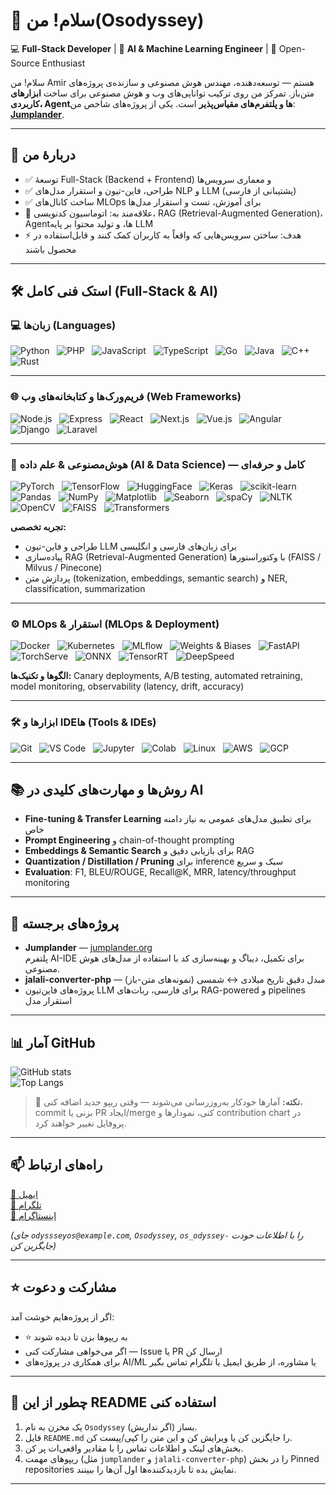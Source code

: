 # 👋 سلام! من(Osodyssey)

💻 **Full-Stack Developer** | 🤖 **AI & Machine Learning Engineer** | 🚀 Open-Source Enthusiast

سلام! من Amir هستم — توسعه‌دهنده، مهندس هوش مصنوعی و سازنده‌ی پروژه‌های متن‌باز. تمرکز من روی ترکیب توانایی‌های وب و هوش مصنوعی برای ساخت **ابزارهای کاربردی، Agentها و پلتفرم‌های مقیاس‌پذیر** است. یکی از پروژه‌های شاخص من: **[Jumplander](https://jumplander.org)**.

---

## 🔭 دربارهٔ من
- ✅ توسعهٔ Full-Stack (Backend + Frontend) و معماری سرویس‌ها  
- ✅ طراحی، فاین-تیون و استقرار مدل‌های NLP و LLM (پشتیبانی از فارسی)  
- ✅ ساخت کانال‌های MLOps برای آموزش، تست و استقرار مدل‌ها  
- 🎯 علاقه‌مند به: اتوماسیون کدنویسی، RAG (Retrieval-Augmented Generation)، Agentها، و تولید محتوا بر پایه LLM  
- ⚡ هدف: ساختن سرویس‌هایی که واقعاً به کاربران کمک کنند و قابل‌استفاده در محصول باشند

---

## 🛠️ استک فنی کامل (Full-Stack & AI)

### 💻 زبان‌ها (Languages)
![Python](https://img.shields.io/badge/Python-3776AB?logo=python&logoColor=fff) &nbsp;
![PHP](https://img.shields.io/badge/PHP-777BB4?logo=php&logoColor=fff) &nbsp;
![JavaScript](https://img.shields.io/badge/JavaScript-F7DF1E?logo=javascript&logoColor=000) &nbsp;
![TypeScript](https://img.shields.io/badge/TypeScript-3178C6?logo=typescript&logoColor=fff) &nbsp;
![Go](https://img.shields.io/badge/Go-00ADD8?logo=go&logoColor=fff) &nbsp;
![Java](https://img.shields.io/badge/Java-007396?logo=java&logoColor=fff) &nbsp;
![C++](https://img.shields.io/badge/C%2B%2B-00599C?logo=c%2B%2B&logoColor=fff) &nbsp;
![Rust](https://img.shields.io/badge/Rust-000000?logo=rust&logoColor=fff)

---

### 🌐 فریم‌ورک‌ها و کتابخانه‌های وب (Web Frameworks)
![Node.js](https://img.shields.io/badge/Node.js-339933?logo=node.js&logoColor=fff) &nbsp;
![Express](https://img.shields.io/badge/Express-000000?logo=express&logoColor=fff) &nbsp;
![React](https://img.shields.io/badge/React-61DAFB?logo=react&logoColor=000) &nbsp;
![Next.js](https://img.shields.io/badge/Next.js-000000?logo=next.js&logoColor=fff) &nbsp;
![Vue.js](https://img.shields.io/badge/Vue.js-4FC08D?logo=vue.js&logoColor=fff) &nbsp;
![Angular](https://img.shields.io/badge/Angular-DD0031?logo=angular&logoColor=fff) &nbsp;
![Django](https://img.shields.io/badge/Django-092E20?logo=django&logoColor=fff) &nbsp;
![Laravel](https://img.shields.io/badge/Laravel-FF2D20?logo=laravel&logoColor=fff)

---

### 🤖 هوش‌مصنوعی & علم داده (AI & Data Science) — کامل و حرفه‌ای
![PyTorch](https://img.shields.io/badge/PyTorch-EE4C2C?logo=pytorch&logoColor=fff) &nbsp;
![TensorFlow](https://img.shields.io/badge/TensorFlow-FF6F00?logo=tensorflow&logoColor=fff) &nbsp;
![HuggingFace](https://img.shields.io/badge/HuggingFace-FFA500?logo=huggingface&logoColor=fff) &nbsp;
![Keras](https://img.shields.io/badge/Keras-D00000?logo=keras&logoColor=fff) &nbsp;
![scikit-learn](https://img.shields.io/badge/scikit--learn-F7931E?logo=scikit-learn&logoColor=fff) &nbsp;
![Pandas](https://img.shields.io/badge/Pandas-150458?logo=pandas&logoColor=fff) &nbsp;
![NumPy](https://img.shields.io/badge/NumPy-013243?logo=numpy&logoColor=fff) &nbsp;
![Matplotlib](https://img.shields.io/badge/Matplotlib-11557C?logo=matplotlib&logoColor=fff) &nbsp;
![Seaborn](https://img.shields.io/badge/Seaborn-4C72B0?logo=seaborn&logoColor=fff) &nbsp;
![spaCy](https://img.shields.io/badge/spaCy-09A3D5?logo=spacy&logoColor=fff) &nbsp;
![NLTK](https://img.shields.io/badge/NLTK-990000?logo=nltk&logoColor=fff) &nbsp;
![OpenCV](https://img.shields.io/badge/OpenCV-5C3EE8?logo=opencv&logoColor=fff) &nbsp;
![FAISS](https://img.shields.io/badge/FAISS-2F74B5?logo=faiss&logoColor=fff) &nbsp;
![Transformers](https://img.shields.io/badge/Transformers-FF8C00?logo=transformers&logoColor=fff)

**تجربه تخصصی:**  
- طراحی و فاین-تیون LLM برای زبان‌های فارسی و انگلیسی  
- پیاده‌سازی RAG (Retrieval-Augmented Generation) با وکتوراستورها (FAISS / Milvus / Pinecone)  
- پردازش متن (tokenization, embeddings, semantic search) و NER, classification, summarization

---

### ⚙️ MLOps & استقرار (MLOps & Deployment)
![Docker](https://img.shields.io/badge/Docker-2496ED?logo=docker&logoColor=fff) &nbsp;
![Kubernetes](https://img.shields.io/badge/Kubernetes-326CE5?logo=kubernetes&logoColor=fff) &nbsp;
![MLflow](https://img.shields.io/badge/MLflow-000000?logo=mlflow&logoColor=fff) &nbsp;
![Weights & Biases](https://img.shields.io/badge/W%26B-4110A8?logo=wandb&logoColor=fff) &nbsp;
![FastAPI](https://img.shields.io/badge/FastAPI-009688?logo=fastapi&logoColor=fff) &nbsp;
![TorchServe](https://img.shields.io/badge/TorchServe-EE4C2C?logo=torcheserve&logoColor=fff) &nbsp;
![ONNX](https://img.shields.io/badge/ONNX-000000?logo=onnx&logoColor=fff) &nbsp;
![TensorRT](https://img.shields.io/badge/TensorRT-FF6600?logo=tensorrt&logoColor=fff) &nbsp;
![DeepSpeed](https://img.shields.io/badge/DeepSpeed-0B6FFF?logo=deepspeed&logoColor=fff)

**الگوها و تکنیک‌ها:** Canary deployments, A/B testing, automated retraining, model monitoring, observability (latency, drift, accuracy)

---

### 🛠️ ابزارها و IDEها (Tools & IDEs)
![Git](https://img.shields.io/badge/Git-F05032?logo=git&logoColor=fff) &nbsp;
![VS Code](https://img.shields.io/badge/VS%20Code-007ACC?logo=visualstudiocode&logoColor=fff) &nbsp;
![Jupyter](https://img.shields.io/badge/Jupyter-F37626?logo=jupyter&logoColor=fff) &nbsp;
![Colab](https://img.shields.io/badge/Google%20Colab-4285F4?logo=googlecolab&logoColor=fff) &nbsp;
![Linux](https://img.shields.io/badge/Linux-FCC624?logo=linux&logoColor=000) &nbsp;
![AWS](https://img.shields.io/badge/AWS-232F3E?logo=amazonaws&logoColor=fff) &nbsp;
![GCP](https://img.shields.io/badge/GCP-4285F4?logo=googlecloud&logoColor=fff)

---

## 📚 روش‌ها و مهارت‌های کلیدی در AI
- **Fine-tuning & Transfer Learning** برای تطبیق مدل‌های عمومی به نیاز دامنه خاص  
- **Prompt Engineering** و chain-of-thought prompting  
- **Embeddings & Semantic Search** برای بازیابی دقیق و RAG  
- **Quantization / Distillation / Pruning** برای inference سبک و سریع  
- **Evaluation**: F1, BLEU/ROUGE, Recall@K, MRR, latency/throughput monitoring

---

## 🚀 پروژه‌های برجسته
- **Jumplander** — [jumplander.org](https://jumplander.org)  
  پلتفرم AI-IDE برای تکمیل، دیباگ و بهینه‌سازی کد با استفاده از مدل‌های هوش مصنوعی.  
- **jalali-converter-php** — مبدل دقیق تاریخ میلادی ↔ شمسی (نمونه‌های متن-باز)  
- پروژه‌های فاین‌تیون LLM برای فارسی، ربات‌های RAG-powered و pipelines استقرار مدل

---

## 📊 آمار GitHub
![GitHub stats](https://github-readme-stats.vercel.app/api?username=Osodyssey&show_icons=true&theme=radical)  
![Top Langs](https://github-readme-stats.vercel.app/api/top-langs/?username=Osodyssey&layout=compact&theme=radical)

> 🔔 **نکته:** آمارها خودکار به‌روزرسانی می‌شوند — وقتی ریپو جدید اضافه کنی، commit بزنی یا PR ایجاد/merge کنی، نمودارها و contribution chart در پروفایل تغییر خواهند کرد.

---

## 📫 راه‌های ارتباط
[📧 ایمیل](mailto:odyssseyos@example.com) &nbsp;  
[📱 تلگرام](https://t.me/Osodyssey) &nbsp;  
[📸 اینستاگرام](https://instagram.com/os_odyssey)

*(جای `odyssseyos@example.com`, `Osodyssey`, `os_odyssey-` را با اطلاعات خودت جایگزین کن)*

---

## ⭐ مشارکت و دعوت
اگر از پروژه‌هایم خوشت آمد:  
- ⭐ به ریپوها بزن تا دیده شوند  
- اگر می‌خواهی مشارکت کنی — Issue یا PR ارسال کن  
- برای همکاری در پروژه‌های AI/ML یا مشاوره، از طریق ایمیل یا تلگرام تماس بگیر

---

## 📝 چطور از این README استفاده کنی
1. یک مخزن به نام `Osodyssey` بساز (اگر نداریش).  
2. فایل `README.md` را جایگزین کن یا ویرایش کن و این متن را کپی/پیست کن.  
3. بخش‌های لینک و اطلاعات تماس را با مقادیر واقعی‌ات پر کن.  
4. ریپوهای مهمت (مثل `jumplander` و `jalali-converter-php`) را در بخش Pinned repositories نمایش بده تا بازدیدکننده‌ها اول آن‌ها را ببینند.

---
